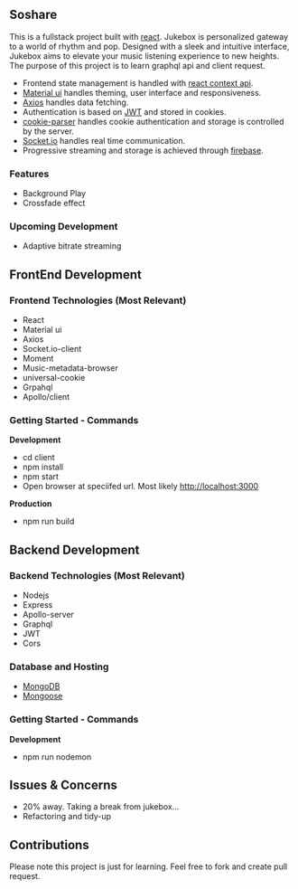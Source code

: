 ## Soshare

This is a fullstack project built with [react](https://react.dev/). Jukebox is personalized gateway to a world of rhythm and pop. Designed with a sleek and intuitive interface, Jukebox aims to elevate your music listening experience to new heights. The purpose of this project is to learn graphql api and client request.

- Frontend state management is handled with [react context api](https://react.dev/reference/react/createContext).
- [Material ui](https://mui.com) handles theming, user interface and responsiveness.
- [Axios](https://www.npmjs.com/package/axios) handles data fetching.
- Authentication is based on [JWT](https://jwt.io) and stored in cookies.
- [cookie-parser](https://www.npmjs.com/package/cookie-parser) handles cookie authentication and storage is controlled by the server.
- [Socket.io](https://socket.io) handles real time communication.
- Progressive streaming and storage is achieved through [firebase](https://firebase.google.com/).

### Features
- Background Play
- Crossfade effect

### Upcoming Development
- Adaptive bitrate streaming 

## FrontEnd Development

### Frontend Technologies (Most Relevant)
- React
- Material ui
- Axios
- Socket.io-client
- Moment
- Music-metadata-browser
- universal-cookie
- Grpahql
- Apollo/client

### Getting Started - Commands 

**Development**
- cd client
- npm install
- npm start
- Open browser at speciifed url. Most likely [http://localhost:3000](http://localhost:3000)

**Production**
- npm run build
  

## Backend Development

### Backend Technologies (Most Relevant)
- Nodejs
- Express
- Apollo-server
- Graphql
- JWT
- Cors

### Database and Hosting
- [MongoDB](https://www.mongodb.com)
- [Mongoose](https://www.npmjs.com/package/mongoose)


### Getting Started - Commands

**Development**
- npm run nodemon


## Issues & Concerns
- 20% away. Taking a break from jukebox...
- Refactoring and tidy-up


## Contributions
Please note this project is just for learning. Feel free to fork and create pull request.
